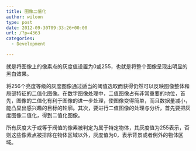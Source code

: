 ```yaml
---
title: 图像二值化
author: wiloon
type: post
date: 2012-09-30T09:33:26+00:00
url: /?p=4363
categories:
  - Development

---
```

就是将图像上的像素点的灰度值设置为0或255，也就是将整个图像呈现出明显的黑白效果。


将256个亮度等级的灰度图像通过适当的阈值选取而获得仍然可以反映图像整体和局部特征的二值化图像。在数字图像处理中，二值图像占有非常重要的地位，首先，图像的二值化有利于图像的进一步处理，使图像变得简单，而且数据量减小，能凸显出感兴趣的目标的轮廓。其次，要进行二值图像的处理与分析，首先要把灰度图像二值化，得到二值化图像。


所有灰度大于或等于阀值的像素被判定为属于特定物体，其灰度值为255表示，否则这些像素点被排除在物体区域以外，灰度值为0，表示背景或者例外的物体区域。